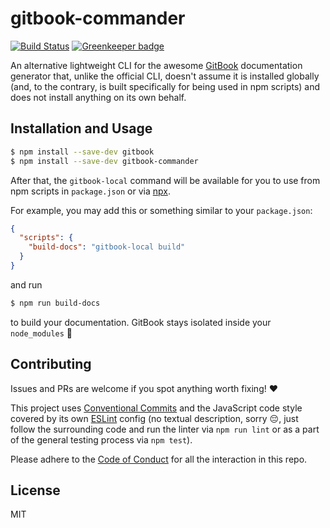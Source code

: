 # gitbook-commander

[![Build Status][travis-badge]][travis-url]
[![Greenkeeper badge][greenkeeper-badge]][greenkeeper-url]

An alternative lightweight CLI for the awesome [GitBook][] documentation
generator that, unlike the official CLI, doesn't assume it is installed
globally (and, to the contrary, is built specifically for being used in npm
scripts) and does not install anything on its own behalf.

## Installation and Usage

```sh
$ npm install --save-dev gitbook
$ npm install --save-dev gitbook-commander
```

After that, the `gitbook-local` command will be available for you to use from
npm scripts in `package.json` or via [npx][].

For example, you may add this or something similar to your `package.json`:

```json
{
  "scripts": {
    "build-docs": "gitbook-local build"
  }
}
```

and run

```sh
$ npm run build-docs
```

to build your documentation. GitBook stays isolated inside your `node_modules`
🎉

## Contributing

Issues and PRs are welcome if you spot anything worth fixing! ❤️

This project uses [Conventional Commits][] and the JavaScript code style
covered by its own [ESLint][] config (no textual description, sorry 😔, just
follow the surrounding code and run the linter via `npm run lint` or as a part
of the general testing process via `npm test`).

Please adhere to the [Code of Conduct](CODE_OF_CONDUCT.md) for all the
interaction in this repo.

## License

MIT

[travis-badge]: https://travis-ci.org/aqrln/gitbook-commander.svg?branch=master
[travis-url]: https://travis-ci.org/aqrln/gitbook-commander
[greenkeeper-badge]: https://badges.greenkeeper.io/aqrln/gitbook-commander.svg
[greenkeeper-url]: https://greenkeeper.io/
[conduct-badge]: https://img.shields.io/badge/code%20of%20conduct-contributor%20covenant-brightgreen.svg
[GitBook]: https://github.com/GitbookIO/gitbook
[npx]: https://github.com/zkat/npx
[Conventional Commits]: https://conventionalcommits.org/
[ESLint]: https://github.com/eslint/eslint
